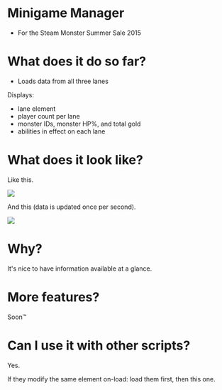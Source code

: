 # Minigame Manager

- For the Steam Monster Summer Sale 2015

# What does it do so far?

- Loads data from all three lanes

Displays:

- lane element
- player count per lane
- monster IDs, monster HP%, and total gold
- abilities in effect on each lane 

# What does it look like?

Like this.

![](https://i.imgur.com/6fhraaj.gif)

And this (data is updated once per second).

![](https://i.imgur.com/rREoOSj.gif)

# Why?

It's nice to have information available at a glance.

# More features?

Soon™

# Can I use it with other scripts?

Yes.

If they modify the same element on-load: load them first, then this one.
